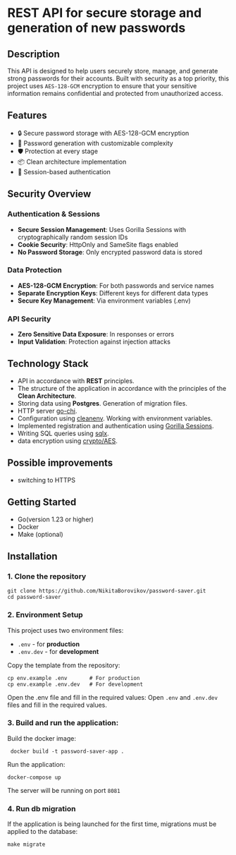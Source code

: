 # REST API for secure storage and generation of new passwords
## Description
This API is designed to help users securely store, manage, and generate strong passwords for their accounts. Built with security as a top priority, this project uses ```AES-128-GCM``` encryption to ensure that your sensitive information remains confidential and protected from unauthorized access. 

## Features
- 🔒 Secure password storage with AES-128-GCM encryption
- 🔑 Password generation with customizable complexity
- 🛡️ Protection at every stage
- 📦 Clean architecture implementation
- 🔄 Session-based authentication

## Security Overview

### Authentication & Sessions
- **Secure Session Management**: Uses Gorilla Sessions with cryptographically random session IDs
- **Cookie Security**: HttpOnly and SameSite flags enabled
- **No Password Storage**: Only encrypted password data is stored

### Data Protection
- **AES-128-GCM Encryption**: For both passwords and service names
- **Separate Encryption Keys**: Different keys for different data types
- **Secure Key Management**: Via environment variables (.env)

### API Security
- **Zero Sensitive Data Exposure**: In responses or errors
- **Input Validation**: Protection against injection attacks

## Technology Stack
  - API in accordance with <b>REST</b> principles.
  - The structure of the application in accordance with the principles of the <b>Clean Architecture</b>.
  - Storing data using <b>Postgres</b>. Generation of migration files.
  - HTTP server <a href = https://github.com/go-chi/chi>go-chi</a>.
  - Configuration using <a href = https://github.com/ilyakaznacheev/cleanenv>cleanenv</a>. Working with environment variables.
  - Implemented registration and authentication using <a href = https://github.com/gorilla/sessions>Gorilla Sessions</a>.
  - Writing SQL queries using <a href = https://github.com/jmoiron/sqlx>sqlx</a>.
  - data encryption using <a href = https://github.com/alpertayfun/crypto-aes>crypto/AES</a>.

## Possible improvements
  - switching to HTTPS

## Getting Started
- Go(version 1.23 or higher)
- Docker
- Make (optional)

## Installation
### 1. Clone the repository
```
git clone https://github.com/NikitaBorovikov/password-saver.git
cd password-saver
```
### 2. Environment Setup
This project uses two environment files:
- ```.env``` - for <b>production</b>
- ```.env.dev``` - for <b>development</b>

Copy the template from the repository:
```
cp env.example .env       # For production
cp env.example .env.dev   # For development
```
Open the .env file and fill in the required values:
Open ```.env``` and ```.env.dev``` files and fill in the required values.

### 3. Build and run the application:
Build the docker image:
```
 docker build -t password-saver-app .  
```
Run the application:
```
docker-compose up
```
The server will be running on port ```8081```

### 4. Run db migration
If the application is being launched for the first time, migrations must be applied to the database:
```
make migrate
```